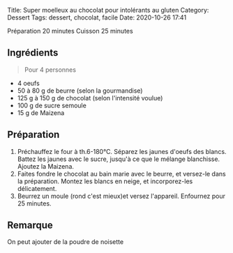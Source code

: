 Title: Super moelleux au chocolat pour intolérants au gluten
Category: Dessert
Tags: dessert, chocolat, facile
Date:  2020-10-26 17:41

Préparation 20 minutes
Cuisson 25 minutes

## Ingrédients
> Pour 4 personnes
- 4 oeufs 
- 50 à 80 g de beurre (selon la gourmandise)
- 125 g à 150 g de chocolat (selon l'intensité voulue)
- 100 g de sucre semoule
- 15 g de Maizena

## Préparation
1. Préchauffez le four à th.6-180°C. Séparez les jaunes d'oeufs des blancs. Battez les jaunes avec le sucre, jusqu'à ce que le mélange blanchisse. Ajoutez la Maizena.
2. Faites fondre le chocolat au bain marie avec le beurre, et versez-le dans la préparation. Montez les blancs en neige, et incorporez-les délicatement. 
3. Beurrez un moule (rond c'est mieux)et versez l'appareil. Enfournez pour 25 minutes. 

## Remarque 
On peut ajouter de la poudre de noisette